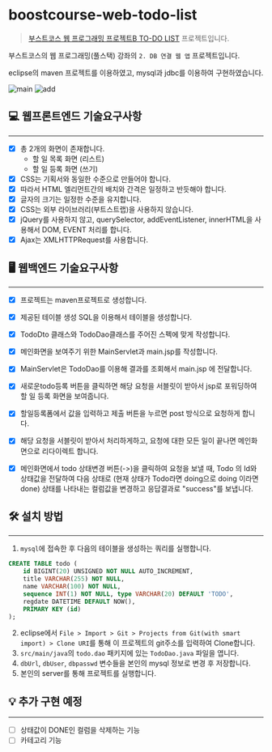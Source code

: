# boostcourse-web-todo-list
> [부스트코스 웹 프로그래밍 프로젝트B TO-DO LIST]((https://www.boostcourse.org/web316/project/7/content/6)) 프로젝트입니다.

 부스트코스의 웹 프로그래밍(풀스택) 강좌의 `2. DB 연결 웹 앱` 프로젝트입니다.

 eclipse의 maven 프로젝트를 이용하였고, mysql과 jdbc를 이용하여 구현하였습니다.

![main](https://user-images.githubusercontent.com/38418028/103196820-3ca68e80-4928-11eb-8aff-d6a1d7f5538a.png "할 일 목록 화면")
![add](https://user-images.githubusercontent.com/38418028/103196873-55af3f80-4928-11eb-8879-069fd451bf42.png "할 일 등록 화면")

## 💻 웹프론트엔드 기술요구사항
___
* [x] 총 2개의 화면이 존재합니다.
    * 할 일 목록 화면 (리스트)
    * 할 일 등록 화면 (쓰기)
* [x] CSS는 기획서와 동일한 수준으로 만들어야 합니다.
* [x] 따라서 HTML 엘리먼트간의 배치와 간격은 일정하고 반듯해야 합니다.
* [x] 글자의 크기는 일정한 수준을 유지합니다.
* [x] CSS는 외부 라이브러리(부트스트랩)을 사용하지 않습니다.
* [x] jQuery를 사용하지 않고, querySelector, addEventListener, innerHTML을 사용해서 DOM, EVENT 처리를 합니다.
* [x] Ajax는 XMLHTTPRequest를 사용합니다.

## 🖥 웹백엔드 기술요구사항
___
* [x] 프로젝트는 maven프로젝트로 생성합니다.
* [x] 제공된 테이블 생성 SQL을 이용해서 테이블을 생성합니다.
* [x] TodoDto 클래스와 TodoDao클래스를 주어진 스펙에 맞게 작성합니다.
* [x] 메인화면을 보여주기 위한 MainServlet과 main.jsp를 작성합니다.
* [x] MainServlet은 TodoDao를 이용해 결과를 조회해서 main.jsp 에 전달합니다.
* [x] 새로운todo등록 버튼을 클릭하면 해당 요청을 서블릿이 받아서 jsp로 포워딩하여 할 일 등록 화면을 보여줍니다.
* [x] 할일등록폼에서 값을 입력하고 제출 버튼을 누르면 post 방식으로 요청하게 합니다.
* [x] 해당 요청을 서블릿이 받아서 처리하게하고, 요청에 대한 모든 일이 끝나면 메인화면으로 리다이렉트 합니다.
* [x] 메인화면에서 todo 상태변경 버튼(->)을 클릭하여 요청을 보낼 때, Todo 의 Id와 상태값을 전달하여 다음 상태로 (현재 상태가 Todo라면 doing으로 doing 이라면 done) 상태를 나타내는 컬럼값을 변경하고 응답결과로 "success"를 보냅니다.


## 🛠 설치 방법
___
 1. `mysql`에 접속한 후 다음의 테이블을 생성하는 쿼리를 실행합니다.
 ```sql
 CREATE TABLE todo (
     id BIGINT(20) UNSIGNED NOT NULL AUTO_INCREMENT,
     title VARCHAR(255) NOT NULL,
     name VARCHAR(100) NOT NULL,
     sequence INT(1) NOT NULL, type VARCHAR(20) DEFAULT 'TODO',
     regdate DATETIME DEFAULT NOW(),
     PRIMARY KEY (id)
 );
 ```
 2. eclipse에서 `File > Import > Git > Projects from Git(with smart import) > Clone URI`를 통해 이 프로젝트의 git주소를 입력하여 Clone합니다.
 3. `src/main/java`의 `todo.dao` 패키지에 있는 `TodoDao.java` 파일을 엽니다.
 4. `dbUrl`, `dbUser`, `dbpasswd` 변수들을 본인의 mysql 정보로 변경 후 저장합니다.
 5. 본인의 server를 통해 프로젝트를 실행합니다.

## 💡 추가 구현 예정
___
* [ ] 상태값이 DONE인 컬럼을 삭제하는 기능
* [ ] 카테고리 기능